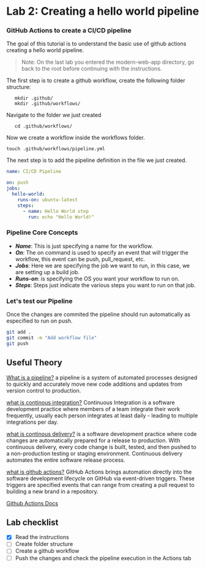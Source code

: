 # Lab 2: Creating a hello world pipeline

### GitHub Actions to create a CI/CD pipeline

The goal of this tutorial is to understand the basic use of github actions creating a hello world pipeline.

> Note: On the last lab you entered the modern-web-app directory, go back to the root before continuing with the instructions.

The first step is to create a github workflow, create the following folder structure:

```
   mkdir .github/
   mkdir .github/workflows/
```

Navigate to the folder we just created

```
   cd .github/workflows/
```

Now we create a workflow inside the workflows folder.

```
touch .github/workflows/pipeline.yml
```

The next step is to add the pipeline definition in the file we just created.

```yml
name: CI/CD Pipeline

on: push
jobs:
  hello-world:
    runs-on: ubuntu-latest
    steps:
      - name: Hello World step
        run: echo "Hello World!"
```

### Pipeline Core Concepts

- **_Name_**: This is just specifying a name for the workflow.
- **_On_**: The on command is used to specify an event that will trigger the workflow, this event can be push, pull_request, etc.
- **_Jobs_**: Here we are specifying the job we want to run, in this case, we are setting up a build job.
- **_Runs-on_**: is specifying the OS you want your workflow to run on.
- **_Steps_**: Steps just indicate the various steps you want to run on that job.

### Let's test our Pipeline

Once the changes are commited the pipeline should run automatically as especified to run on push.

```bash
git add .
git commit -m "Add workflow file"
git push
```

## Useful Theory

[What is a pipeline?](https://www.atlassian.com/devops/devops-tools/devops-pipeline#:~:text=A%20DevOps%20pipeline%20is%20a,code%20to%20a%20production%20environment.)
a pipeline is a system of automated processes designed to quickly and accurately move new code additions and updates from version control to production.

[what is continous integration?](https://martinfowler.com/articles/continuousIntegration.html#:~:text=Continuous%20Integration%20is%20a%20software,to%20multiple%20integrations%20per%20day.)
Continuous Integration is a software development practice where members of a team integrate their work frequently, usually each person integrates at least daily - leading to multiple integrations per day.

[what is continous delivery?](https://aws.amazon.com/devops/continuous-delivery/?nc1=h_ls)
is a software development practice where code changes are automatically prepared for a release to production.
With continuous delivery, every code change is built, tested, and then pushed to a non-production testing or staging environment.
Continuous delivery automates the entire software release process.

[what is github actions?](https://resources.github.com/downloads/What-is-GitHub.Actions_.Benefits-and-examples.pdf)
GitHub Actions brings automation directly into the software development lifecycle on GitHub via event-driven triggers. These
triggers are specified events that can range from creating a pull request to building a new brand in a repository.

[Github Actions Docs](https://docs.github.com/en/actions/learn-github-actions/understanding-github-actions?learn=getting_started)

## Lab checklist

- [x] Read the instructions
- [ ] Create folder structure
- [ ] Create a github workflow
- [ ] Push the changes and check the pipeline execution in the Actions tab
